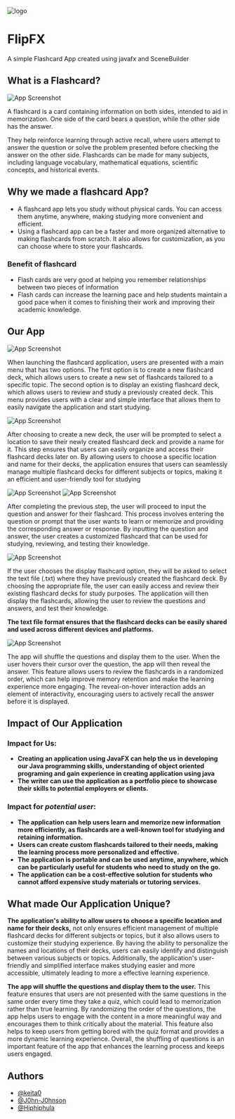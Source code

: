 
![logo](https://media.discordapp.net/attachments/1091273264304758847/1116217022464929832/Untitled_design-removebg-preview.png)


# FlipFX

A simple Flashcard App created using javafx and SceneBuilder


## What is a Flashcard?

![App Screenshot](https://elitemedicalprep.com/wp-content/uploads/2021/07/2021-Guide-to-Creating-High-Yield-Flashcard-Decks-on-UWorld.png)

A flashcard is a card containing information on both sides, intended to aid in memorization. One side of the card bears a question, while the other side has the answer.

They help reinforce learning through active recall, where users attempt to answer the question or solve the problem presented before checking the answer on the other side. Flashcards can be made for many subjects, including language vocabulary, mathematical equations, scientific concepts, and historical events.


## Why we made a flashcard App?

* A flashcard app lets you study without physical cards. You can access them anytime, anywhere, making studying more convenient and efficient.
* Using a flashcard app can be a faster and more organized alternative to making flashcards from scratch. It also allows for customization, as you can choose where to store your flashcards.

### Benefit of flashcard
* Flash cards are very good at helping you remember relationships between two pieces of information
* Flash cards can increase the learning pace and help students maintain a good pace when it comes to finishing their work and improving their academic knowledge.


## Our App

![App Screenshot](https://www.notion.so/image/https%3A%2F%2Fs3-us-west-2.amazonaws.com%2Fsecure.notion-static.com%2Fcdda0601-565e-4f36-866f-c22af0c8a40d%2FUntitled.png?id=6422a575-3ad9-4219-9da3-2b5be054eda3&table=block&spaceId=7f8ab53a-3f24-40cb-8504-f506fba321ef&width=2000&userId=3e16a112-e22f-4aa1-a4ff-f0a3e3c4451c&cache=v2)

When launching the flashcard application, users are presented with a main menu that has two options. The first option is to create a new flashcard deck, which allows users to create a new set of flashcards tailored to a specific topic. The second option is to display an existing flashcard deck, which allows users to review and study a previously created deck. This menu provides users with a clear and simple interface that allows them to easily navigate the application and start studying.

![App Screenshot](https://www.notion.so/image/https%3A%2F%2Fmedia.discordapp.net%2Fattachments%2F1091273264304758847%2F1116577060719169577%2Fimage.png?id=7da7f581-5b01-46f8-b053-77ea4d3cab2a&table=block&spaceId=7f8ab53a-3f24-40cb-8504-f506fba321ef&width=2000&userId=3e16a112-e22f-4aa1-a4ff-f0a3e3c4451c&cache=v2)

After choosing to create a new deck, the user will be prompted to select a location to save their newly created flashcard deck and provide a name for it. This step ensures that users can easily organize and access their flashcard decks later on. By allowing users to choose a specific location and name for their decks, the application ensures that users can seamlessly manage multiple flashcard decks for different subjects or topics, making it an efficient and user-friendly tool for studying

![App Screenshot](https://www.notion.so/image/https%3A%2F%2Fmedia.discordapp.net%2Fattachments%2F1091273264304758847%2F1116577097578725448%2Fimage.png?id=20cfa486-333e-4220-9829-c0c34e79a7e6&table=block&spaceId=7f8ab53a-3f24-40cb-8504-f506fba321ef&width=2000&userId=3e16a112-e22f-4aa1-a4ff-f0a3e3c4451c&cache=v2) ![App Screenshot](https://www.notion.so/image/https%3A%2F%2Fmedia.discordapp.net%2Fattachments%2F1091273264304758847%2F1116577177748639815%2Fimage.png?id=432cf4e9-3e6c-4901-a25c-e3baf88f0dd7&table=block&spaceId=7f8ab53a-3f24-40cb-8504-f506fba321ef&width=2000&userId=3e16a112-e22f-4aa1-a4ff-f0a3e3c4451c&cache=v2)

After completing the previous step, the user will proceed to input the question and answer for their flashcard. This process involves entering the question or prompt that the user wants to learn or memorize and providing the corresponding answer or response. By inputting the question and answer, the user creates a customized flashcard that can be used for studying, reviewing, and testing their knowledge.

![App Screenshot](https://www.notion.so/image/https%3A%2F%2Fs3-us-west-2.amazonaws.com%2Fsecure.notion-static.com%2Fd853f8fc-e6d0-4992-87eb-a20b35d73777%2FUntitled.png?id=46ac1448-c97e-4ca5-bdac-9b8fd623c0d7&table=block&spaceId=7f8ab53a-3f24-40cb-8504-f506fba321ef&width=2000&userId=3e16a112-e22f-4aa1-a4ff-f0a3e3c4451c&cache=v2)

If the user chooses the display flashcard option, they will be asked to select the text file (.txt) where they have previously created the flashcard deck. By choosing the appropriate file, the user can easily access and review their existing flashcard decks for study purposes. The application will then display the flashcards, allowing the user to review the questions and answers, and test their knowledge. 

**The text file format ensures that the flashcard decks can be easily shared and used across different devices and platforms.**

![App Screenshot](https://www.notion.so/image/https%3A%2F%2Fs3-us-west-2.amazonaws.com%2Fsecure.notion-static.com%2Ffa28c46c-1727-4341-acf8-faf9bac972e5%2FUntitled.png?id=5b47c16a-001d-46c1-bd8d-9033838b37d6&table=block&spaceId=7f8ab53a-3f24-40cb-8504-f506fba321ef&width=2000&userId=3e16a112-e22f-4aa1-a4ff-f0a3e3c4451c&cache=v2)

The app will shuffle the questions and display them to the user. When the user hovers their cursor over the question, the app will then reveal the answer. This feature allows users to review the flashcards in a randomized order, which can help improve memory retention and make the learning experience more engaging. The reveal-on-hover interaction adds an element of interactivity, encouraging users to actively recall the answer before it is displayed.
## Impact of Our Application

### **Impact for Us:**
- **Creating an application using JavaFX can help the us in  developing our Java programming skills, understanding of object oriented programing and gain experience in creating application using java**
- **The writer can use the application as a portfolio piece to showcase their skills to potential employers or clients.**

### **Impact for *potential user*:**
- **The application can help users learn and memorize new information more efficiently, as flashcards are a well-known tool for studying and retaining information.**
 - **Users can create custom flashcards tailored to their needs, making the learning process more personalized and effective.**
 - **The application is portable and can be used anytime, anywhere, which can be particularly useful for students who need to study on the go.**
 - **The application can be a cost-effective solution for students who cannot afford expensive study materials or tutoring services.**
## What made Our Application Unique?

**The application's ability to allow users to choose a specific location and name for their decks,** not only ensures efficient management of multiple flashcard decks for different subjects or topics, but it also allows users to customize their studying experience. By having the ability to personalize the names and locations of their decks, users can easily identify and distinguish between various subjects or topics. Additionally, the application's user-friendly and simplified interface makes studying easier and more accessible, ultimately leading to more a effective learning experience.

**The app will shuffle the questions and display them to the user.** This feature ensures that users are not presented with the same questions in the same order every time they take a quiz, which could lead to memorization rather than true learning. By randomizing the order of the questions, the app helps users to engage with the content in a more meaningful way and encourages them to think critically about the material. This feature also helps to keep users from getting bored with the quiz format and provides a more dynamic learning experience. Overall, the shuffling of questions is an important feature of the app that enhances the learning process and keeps users engaged.

## Authors

- [@keita0](https://www.github.com/keita0)
- [@J0hn-J0hnson](https://www.github.com/J0hn-J0hnson)
- [@Hiphiphula](https://www.github.com/Hiphiphula)
